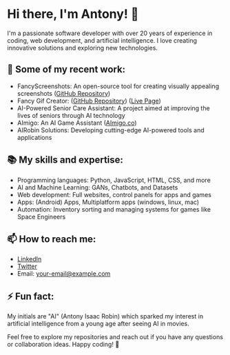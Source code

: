 # Hi there, I'm Antony! 👋

I'm a passionate software developer with over 20 years of experience in coding, web development, and artificial intelligence. I love creating innovative solutions and exploring new technologies.

## 🌱 Some of my recent work:

- FancyScreenshots: An open-source tool for creating visually appealing screenshots ([GitHub Repository](https://github.com/airobinnet/FancyScreenshots))
- Fancy Gif Creator:  ([GitHub Repository](https://github.com/airobinnet/Fancy-Gif-Counter))  ([Live Page](https://github.com/airobinnet/Fancy-Gif-Counter))
- AI-Powered Senior Care Assistant: A project aimed at improving the lives of seniors through AI technology
- AImigo: An AI Game Assistant  ([AImigo.co](https://aimigo.co/))
- AIRobin Solutions: Developing cutting-edge AI-powered tools and applications

## 📚 My skills and expertise:

- Programming languages: Python, JavaScript, HTML, CSS, and more
- AI and Machine Learning: GANs, Chatbots, and Datasets
- Web development: Full websites, control panels for apps and games
- Apps: (Android) Apps, Multiplatform apps (windows, linux, mac)
- Automation: Inventory sorting and managing systems for games like Space Engineers

## 📫 How to reach me:

- [LinkedIn](https://www.linkedin.com/in/antony-alloin-7a7354272/)
- [Twitter](https://twitter.com/AIRobin_net)
- Email: your-email@example.com

## ⚡ Fun fact:

My initials are "AI" (Antony Isaac Robin) which sparked my interest in artificial intelligence from a young age after seeing AI in movies.

Feel free to explore my repositories and reach out if you have any questions or collaboration ideas. Happy coding! 🚀
